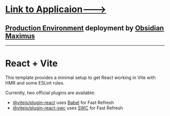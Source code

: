 
# [Link to Applicaion--->](https://kenshi-resumes-ai-powered.vercel.app/)
## [Production Environment](http://kenshi.krishnayadav.xyz/) deployment by [Obsidian Maximus](Github.com/obsidianmaximus)

<hr>

# React + Vite

This template provides a minimal setup to get React working in Vite with HMR and some ESLint rules.

Currently, two official plugins are available:

- [@vitejs/plugin-react](https://github.com/vitejs/vite-plugin-react/blob/main/packages/plugin-react/README.md) uses [Babel](https://babeljs.io/) for Fast Refresh
- [@vitejs/plugin-react-swc](https://github.com/vitejs/vite-plugin-react-swc) uses [SWC](https://swc.rs/) for Fast Refresh


